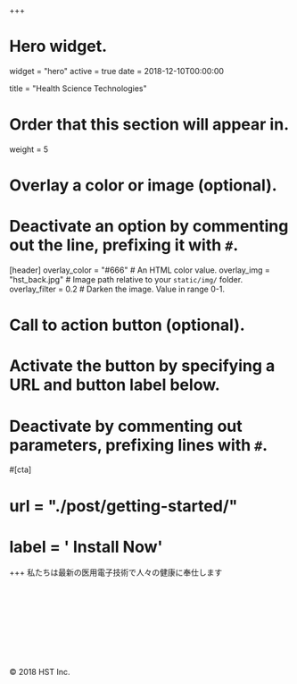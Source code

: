 +++
# Hero widget.
widget = "hero"
active = true
date = 2018-12-10T00:00:00

title = "Health Science Technologies"

# Order that this section will appear in.
weight = 5

# Overlay a color or image (optional).
#   Deactivate an option by commenting out the line, prefixing it with `#`.
[header]
  overlay_color = "#666"  # An HTML color value.
  overlay_img = "hst_back.jpg"  # Image path relative to your `static/img/` folder.
  overlay_filter = 0.2  # Darken the image. Value in range 0-1.

# Call to action button (optional).
#   Activate the button by specifying a URL and button label below.
#   Deactivate by commenting out parameters, prefixing lines with `#`.
#[cta]
#  url = "./post/getting-started/"
#  label = '<i class="fas fa-download"></i> Install Now'
+++
私たちは最新の医用電子技術で人々の健康に奉仕します

<div style="margin-top: 10rem;">
  <a>&copy; 2018 HST Inc.
  </a>
</div>
